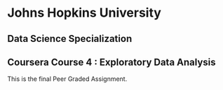 # Johns Hopkins University 
## Data Science Specialization 
## Coursera Course 4 : Exploratory Data Analysis 
This is the final Peer Graded Assignment.
